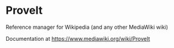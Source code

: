 # ProveIt

Reference manager for Wikipedia (and any other MediaWiki wiki)

Documentation at https://www.mediawiki.org/wiki/ProveIt